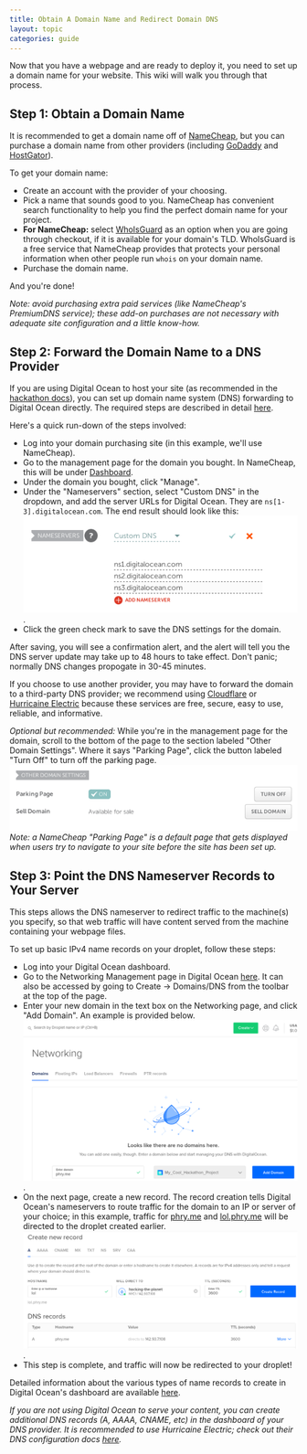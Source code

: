 ```yaml
---
title: Obtain A Domain Name and Redirect Domain DNS
layout: topic
categories: guide
---
```


Now that you have a webpage and are ready to deploy it, you need to 
set up a domain name for your website. This wiki will walk you through 
that process.

## Step 1: Obtain a Domain Name

It is recommended to get a domain name off of [NameCheap](https://www.namecheap.com), 
but you can purchase a domain name from other providers (including 
[GoDaddy](https://www.godaddy.com/) and [HostGator](https://www.hostgator.com/domains)).

To get your domain name:
- Create an account with the provider of your choosing.
- Pick a name that sounds good to you. NameCheap has convenient search 
  functionality to help you find the perfect domain name for your 
  project.
- **For NameCheap:** select [WhoIsGuard](https://www.namecheap.com/support/knowledgebase/article.aspx/278/37/what-is-whoisguard) 
as an option when you are going through checkout, if it is available 
for your domain's TLD. WhoIsGuard is a free service that NameCheap 
provides that protects your personal information 
when other people run `whois` on your domain name.
- Purchase the domain name.

And you're done!

_Note: avoid purchasing extra paid services (like NameCheap's PremiumDNS 
service); these add-on purchases are not necessary with adequate site 
configuration and a little know-how._

## Step 2: Forward the Domain Name to a DNS Provider

If you are using Digital Ocean to host your site (as recommended in 
the [hackathon docs](Server-Creation)), you can set up domain name 
system (DNS) forwarding to Digital Ocean directly. The required steps 
are described in detail [here](https://www.digitalocean.com/community/tutorials/how-to-point-to-digitalocean-nameservers-from-common-domain-registrars).

Here's a quick run-down of the steps involved:
- Log into your domain purchasing site (in this example, we'll use 
  NameCheap).
- Go to the management page for the domain you bought. In NameCheap, 
  this will be under [Dashboard](https://ap.www.namecheap.com/dashboard).
- Under the domain you bought, click "Manage".
- Under the "Nameservers" section, select "Custom DNS" in the dropdown, 
  and add the server URLs for Digital Ocean. They are 
  `ns[1-3].digitalocean.com`. The end result should look like this:
  ![NameCheap DNS forwarding](./images/namecheap_dns.png).
- Click the green check mark to save the DNS settings for the domain.

After saving, you will see a confirmation alert, and the alert will 
tell you the DNS server update may take up to 48 hours to take effect. 
Don't panic; normally DNS changes propogate in 30-45 minutes.

If you choose to use another provider, you may have to forward the 
domain to a third-party DNS provider; we recommend using 
[Cloudflare](https://www.cloudflare.com/dns/) or 
[Hurricaine Electric](https://dns.he.net/) because these services 
are free, secure, easy to use, reliable, and informative.

_Optional but recommended:_ While you're in the management page 
for the domain, scroll to the bottom of the page to the section 
labeled "Other Domain Settings". Where it says "Parking Page", 
click the button labeled "Turn Off" to turn off the parking page. 
![Parking Page Button](./images/parking_page.png)
_Note: a NameCheap "Parking Page" is a default page that gets 
displayed when users try to navigate to your site before the site 
has been set up._

## Step 3: Point the DNS Nameserver Records to Your Server

This steps allows the DNS nameserver to redirect traffic to the 
machine(s) you specify, so that web traffic will have content served 
from the machine containing your webpage files.

To set up basic IPv4 name records on your droplet, follow these steps:
- Log into your Digital Ocean dashboard.
- Go to the Networking Management page in Digital Ocean 
  [here](https://cloud.digitalocean.com/networking/domains?fleetUuid=null&i=a309dd).
  It can also be accessed by going to Create -> Domains/DNS from the 
  toolbar at the top of the page.
- Enter your new domain in the text box on the Networking page, and 
  click "Add Domain". An example is provided below.
  ![Add Domain in Dashboard](./images/add_new_domain.png).
- On the next page, create a new record. The record creation tells 
  Digital Ocean's nameservers to route traffic for the domain to an 
  IP or server of your choice; in this example, traffic for 
  [phry.me](http://phry.me) and [lol.phry.me](http://lol.phry.me) 
  will be directed to the droplet created earlier.
  ![DNS records](./images/records_examples.png).
- This step is complete, and traffic will now be redirected to your 
  droplet!

Detailed information about the various types of name records to 
create in Digital Ocean's dashboard are available 
[here](https://www.digitalocean.com/docs/networking/dns/how-to/manage-records/).

_If you are not using Digital Ocean to serve your content, you can 
create additional DNS records (A, AAAA, CNAME, etc) in the dashboard 
of your DNS provider. It is recommended to use Hurricaine Electric; 
check out their DNS configuration docs [here](https://dns.he.net/docs.html)._
